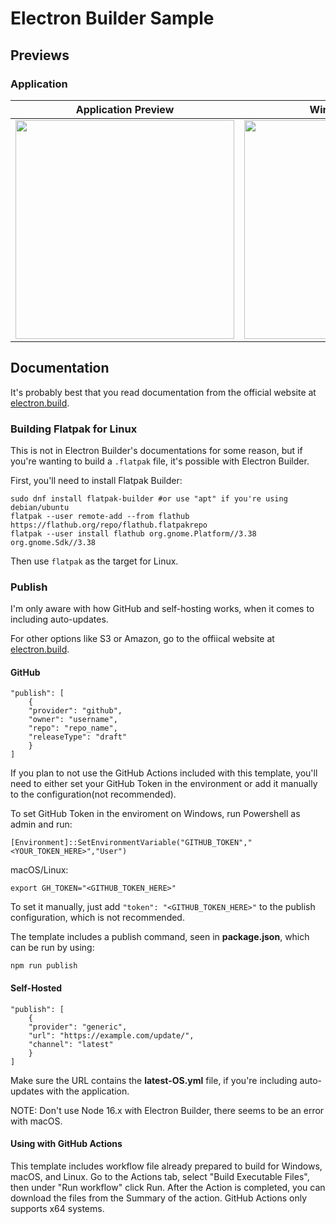 # Electron Builder Sample
## Previews
### Application
Application Preview            |  Windows Installer    | macOS Installer         
:-------------------------:|:-------------------------:|:-------------------------:
<img width="350" src="https://i.imgur.com/qYUhs04.png">   |  <img width="350" src="https://i.imgur.com/ftiXdoR.png">|  <img width="350" src="https://i.imgur.com/t1oQFgd.png">

## Documentation
It's probably best that you read documentation from the official website at [electron.build](https://www.electron.build/).

### Building Flatpak for Linux
This is not in Electron Builder's documentations for some reason, but if you're wanting to build a `.flatpak` file, it's possible with Electron Builder.

First, you'll need to install Flatpak Builder:
```
sudo dnf install flatpak-builder #or use "apt" if you're using debian/ubuntu
flatpak --user remote-add --from flathub https://flathub.org/repo/flathub.flatpakrepo
flatpak --user install flathub org.gnome.Platform//3.38 org.gnome.Sdk//3.38
```

Then use `flatpak` as the target for Linux.

### Publish
I'm only aware with how GitHub and self-hosting works, when it comes to including auto-updates.

For other options like S3 or Amazon, go to the offiical website at [electron.build](https://www.electron.build/).

#### GitHub
```
"publish": [
    {
    "provider": "github",
    "owner": "username",
    "repo": "repo_name",
    "releaseType": "draft"
    }
]
```

If you plan to not use the GitHub Actions included with this template, you'll need to either set your GitHub Token in the environment or add it manually to the configuration(not recommended).

To set GitHub Token in the enviroment on Windows, run Powershell as admin and run:
```
[Environment]::SetEnvironmentVariable("GITHUB_TOKEN","<YOUR_TOKEN_HERE>","User")
```

macOS/Linux:
```
export GH_TOKEN="<GITHUB_TOKEN_HERE>"
```

To set it manually, just add `"token": "<GITHUB_TOKEN_HERE>"` to the publish configuration, which is not recommended.

The template includes a publish command, seen in __package.json__, which can be run by using:
```
npm run publish
```

#### Self-Hosted
```
"publish": [
    {
    "provider": "generic",
    "url": "https://example.com/update/",
    "channel": "latest"
    }
]
```

Make sure the URL contains the __latest-OS.yml__ file, if you're including auto-updates with the application.

NOTE: Don't use Node 16.x with Electron Builder, there seems to be an error with macOS. 

#### Using with GitHub Actions
This template includes workflow file already prepared to build for Windows, macOS, and Linux. Go to the Actions tab, select "Build Executable Files", then under "Run workflow" click Run. After the Action is completed, you can download the files from the Summary of the action. GitHub Actions only supports x64 systems.